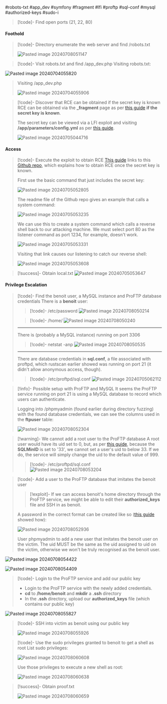 #robots-txt #app_dev #symfony #fragment #lfi #proftp #sql-conf #mysql #authorized-keys #sudo-i

>[!code]- Find open ports (21, 22, 80)
#### Foothold

>[!code]- Directory enumerate the web server and find /robots.txt
>
>![Pasted image 20240708051147](/Images/Pasted%20image%2020240708051147.png)

>[!code]- Visit robots.txt and find /app_dev.php
>Visiting robots.txt:
>
![Pasted image 20240704055820](/Images/Pasted%20image%2020240704055820.png)
>
>Visiting /app_dev.php
>
>![Pasted image 20240704055906](/Images/Pasted%20image%2020240704055906.png)

>[!code]- Discover that RCE can be obtained if the secret key is known
>RCE can be obtained via the **\_fragment** page as per [this guide](https://www.ambionics.io/blog/symfony-secret-fragment) **if the secret key is known**.
>
>The secret key can be viewed via a LFI exploit and visiting **/app/parameters/config.yml** as per [this guide](https://infosecwriteups.com/how-i-was-able-to-find-multiple-vulnerabilities-of-a-symfony-web-framework-web-application-2b82cd5de144).
>
>![Pasted image 20240705044716](/Images/Pasted%20image%2020240705044716.png)
#### Access

>[!code]- Execute the exploit to obtain RCE
>[This guide](https://www.ambionics.io/blog/symfony-secret-fragment) links to this [Github repo](https://github.com/ambionics/symfony-exploits/blob/main/secret_fragment_exploit.py), which explains how to obtain RCE once the secret key is known.
>
>First use the basic command that just includes the secret key:
>
>![Pasted image 20240705052805](/Images/Pasted%20image%2020240705052805.png)
>
>The readme file of the Github repo gives an example that calls a system command:
>
>![Pasted image 20240705053235](/Images/Pasted%20image%2020240705053235.png)
>
>We can use this to create a system command which calls a reverse shell back to our attacking machine. We must select port 80 as the listener command as port 1234, for example, doesn't work.
>
>![Pasted image 20240705053331](/Images/Pasted%20image%2020240705053331.png)
>
>Visiting that link causes our listening to catch our reverse shell:
>
>![Pasted image 20240705053608](/Images/Pasted%20image%2020240705053608.png)

>[!success]- Obtain local.txt
>![Pasted image 20240705053647](/Images/Pasted%20image%2020240705053647.png)
#### Privilege Escalation

>[!code]- Find the benoit user, a MySQL instance and ProFTP database credentials
>There is a **benoit** user:
>>[!code]- /etc/password
>>![Pasted image 20240708050214](/Images/Pasted%20image%2020240708050214.png)
>
>>[!code]- /home/
>>![Pasted image 20240708050240](/Images/Pasted%20image%2020240708050240.png)
>
>___
>
>There is (probably a MySQL instance) running on port 3306
>>[!code]- netstat -anp
>>![Pasted image 20240708050535](/Images/Pasted%20image%2020240708050535.png)
>
>___
>
>There are database credentials in **sql.conf**, a file associated with proftpd, which rustscan earlier showed was running on port 21 (it didn't allow anonymous access, though).
>>[!code]- /etc/proftpd/sql.conf
>>![Pasted image 20240705062112](/Images/Pasted%20image%2020240705062112.png)
>

>[!info]- Possible setup with ProFTP and MySQL
>It seems the ProFTP service running on port 21 is using a MySQL database to record which users can authenticate.
>
>Logging into /phpmyadmin (found earlier during directory fuzzing) with the found database credentials, we can see the columns used in the **ftpuser** table:
>
>![Pasted image 20240708052304](/Images/Pasted%20image%2020240708052304.png)

>[!warning]- We cannot add a root user to the ProFTP database
>A root user would have its uid set to 0, but, as per [this guide](http://www.proftpd.org/docs/contrib/mod_sql.html#SQLMinID), because the **SQLMinID** is set to '33', we cannot set a user's uid to below 33. If we do, the service will simply change the uid to the default value of 999.
>>[!code]- /etc/proftpd/sql.conf
>>![Pasted image 20240708053204](/Images/Pasted%20image%2020240708053204.png) 

>[!code]- Add a user to the ProFTP database that imitates the benoit user
>>[!exploit]- If we can access benoit's home directory through the ProFTP service, we might be able to edit their **authorized_keys** file and SSH in as benoit.
>
>A password in the correct format can be created like so ([this guide](https://medium.com/@nico26deo/how-to-set-up-proftpd-with-a-mysql-backend-on-ubuntu-c6f23a638caf) showed how):
>
>![Pasted image 20240708052936](/Images/Pasted%20image%2020240708052936.png)
>
>User phpmyadmin to add a new user that imitates the benoit user on the victim. The uid MUST be the same as the uid assigned to uid on the victim, otherwise we won't be truly recognised as the benoit user.
>
![Pasted image 20240708054422](/Images/Pasted%20image%2020240708054422.png)
>
![Pasted image 20240708054409](/Images/Pasted%20image%2020240708054409.png)

>[!code]- Login to the ProFTP service and add our public key
>- Login to the ProFTP service with the newly added credentials.
>- **cd** to **/home/benoit** and **mkdir** a **.ssh** directory
>- In the **.ssh** directory, upload our **authorized_keys** file (which contains our public key)
>
![Pasted image 20240708055827](/Images/Pasted%20image%2020240708055827.png)

>[!code]- SSH into victim as benoit using our public key
>
>![Pasted image 20240708055926](/Images/Pasted%20image%2020240708055926.png)

>[!code]- Use the sudo privileges granted to benoit to get a shell as root
>List sudo privileges:
>
>![Pasted image 20240708060608](/Images/Pasted%20image%2020240708060608.png)
>
>Use those privileges to execute a new shell as root:
>
>![Pasted image 20240708060638](/Images/Pasted%20image%2020240708060638.png)

>[!success]- Obtain proof.txt
>
>![Pasted image 20240708060659](/Images/Pasted%20image%2020240708060659.png)